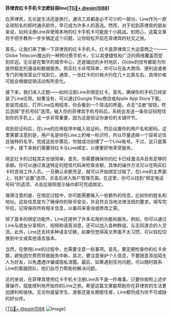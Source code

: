 **菲律宾红卡手机卡怎麽註冊line[[TG💪+ @esim1088](https://t.me/s/esim1088)]**

在菲律宾，无论是生活还是旅行，通讯工具都是必不可少的一部分。Line作为一款全球知名的即时通讯软件，早已成为许多人的首选。然而，对于初到菲律宾的朋友来说，如何注册Line并使用本地的红卡手机卡可能是个小挑战。别担心，这篇文章将手把手教你一步步搞定这个问题，让你轻松开启在菲律宾的社交之旅。

首先，让我们来了解一下菲律宾的红卡手机卡。红卡是菲律宾三大运营商之一——Globe Telecom推出的一种预付费手机卡。它以其便捷性和广泛的网络覆盖而受到欢迎。无论是在繁华的城市中心，还是偏远的乡村地区，Globe的信号都能为你提供稳定的通话和数据服务。购买红卡非常简单，你可以在各大商场、便利店或者专门的电信营业厅找到它。通常，一张红卡的价格大约在几十比索左右，具体价格可能会根据促销活动有所变化。

接下来，我们进入正题——如何注册Line并绑定红卡。首先，确保你的手机已经安装了Line应用。如果没有，可以通过Google Play商店或Apple App Store下载。安装完成后，打开Line应用程序，你会看到一个简洁的界面。点击“注册”按钮，然后选择“手机号码”选项。输入你的菲律宾手机号码后，系统会发送一条验证码短信到你的手机上。这一步非常重要，因为这是验证你身份的关键环节。

收到验证码后，在Line的应用程序中输入验证码，然后设置你的用户名和密码。这里需要注意的是，用户名是你在Line上的唯一标识符，所以尽量选择一个容易记住且独特的名字。完成这些步骤后，你就成功创建了一个Line账号。不过，这只是第一步，接下来我们需要将红卡与Line绑定，以便更好地享受服务。

绑定红卡的过程其实也很简单。首先，你需要确保你的红卡已经激活并且有足够的余额。你可以通过发送特定的短信代码来检查余额，具体的操作方法可以在购买红卡时咨询工作人员。一旦确认余额充足，就可以开始绑定过程了。在Line的主界面上，找到“设置”选项，点击后进入账户管理页面。在这里，你可以找到“绑定电话号码”的选项，点击后按照提示操作即可完成绑定。

值得注意的是，在绑定过程中，你可能需要输入一些额外的信息，比如你的姓名和地址。这些信息是为了确保你的账号安全，并且符合当地法律法规的要求。填写完毕后，记得保存所有相关信息，以备将来查询或修改之需。

除了基本的绑定功能外，Line还提供了许多实用的功能和服务。例如，你可以通过Line与朋友分享照片、视频和语音消息，还可以加入各种群组，与志同道合的人交流。此外，Line还支持多种语言切换，如果你觉得英文界面不太习惯，可以轻松切换到中文或其他语言版本。

当然，在使用Line的过程中，也需要注意一些事项。首先，要定期检查你的红卡余额，避免因欠费而导致服务中断。其次，要注意保护个人信息，不要随意添加陌生人为好友，以免遭遇诈骗或隐私泄露。最后，如果遇到任何问题，可以随时联系Line的客服团队，他们会尽力帮助你解决问题。

总的来说，在菲律宾使用红卡手机卡注册Line并不是一件难事。只要你按照上述步骤操作，就能顺利地开始你的Line之旅。希望这篇文章能帮助你在菲律宾的生活更加便利和愉快。无论你是留学生、游客还是长期居住者，Line都将成为你不可或缺的好伙伴。

[[TG💪+ @esim1088](https://t.me/s/esim1088) ![Image](https://i.postimg.cc/4NQfJmqS/Snipaste-2025-05-13-00-14-12.png)]